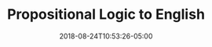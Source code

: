---
title: "Propositional Logic to English"
pre: "3.5. "
weight: 44
date: 2018-08-24T10:53:26-05:00
---